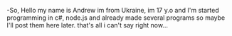 -So, Hello my name is Andrew im from Ukraine, im 17 y.o and I'm started programming in c#, node.js
and already made several programs so maybe I'll post them here later.
that's all i can't say right now...
